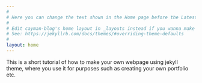 ```yaml
---
#
# Here you can change the text shown in the Home page before the Latest Posts section.
#
# Edit cayman-blog's home layout in _layouts instead if you wanna make some changes
# See: https://jekyllrb.com/docs/themes/#overriding-theme-defaults
#
layout: home
---
```

<html>
  <body>
    <p>This is a short tutorial of how to make your own webpage using jekyll theme, where you use it for purposes such as creating 
      your own portfolio etc. 
    </p>
  </body>
</html>
